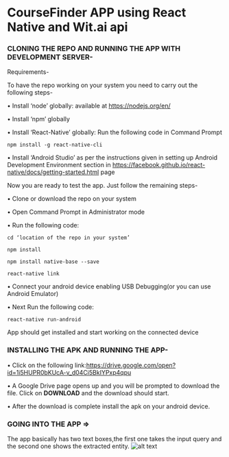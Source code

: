 # CourseFinder APP using React Native and Wit.ai api

### CLONING THE REPO AND RUNNING THE APP WITH DEVELOPMENT SERVER-

Requirements-

To have the repo working on your system you need to carry out the following steps-

•	Install ‘node’ globally: available at https://nodejs.org/en/

•	Install ‘npm’ globally

•	Install ‘React-Native’ globally: Run the following code in Command Prompt
```
npm install -g react-native-cli
```
•	Install ‘Android Studio’ as per the instructions given in setting up Android Development Environment section in https://facebook.github.io/react-native/docs/getting-started.html page

Now you are ready to test the app. Just follow the remaining steps-

•	Clone or download the repo on your system

•	Open Command Prompt in Administrator mode

•	Run the following code:
```
cd ‘location of the repo in your system’

npm install

npm install native-base --save

react-native link
```
•	Connect your android device enabling USB Debugging(or you can use Android Emulator)

•	Next Run the following code:
```
react-native run-android
```
App should get installed and start working on the connected device

### INSTALLING THE APK AND RUNNING THE APP-

•	Click on the following link:https://drive.google.com/open?id=1i5HUPR0bKUcA-v_d04Ci5BkIYPxp4qpu

•	A Google Drive page opens up and you will be prompted to download the file. Click on **DOWNLOAD** and the download should start. 

•	After the download is complete install the apk on your android device.

### GOING INTO THE APP =>
The app basically has two text boxes,the first one takes the input query and the second one shows the extracted entity. 
![alt text](https://github.com/CKanishka/CourseFinder/blob/screenshots/1.png "Text Box")

